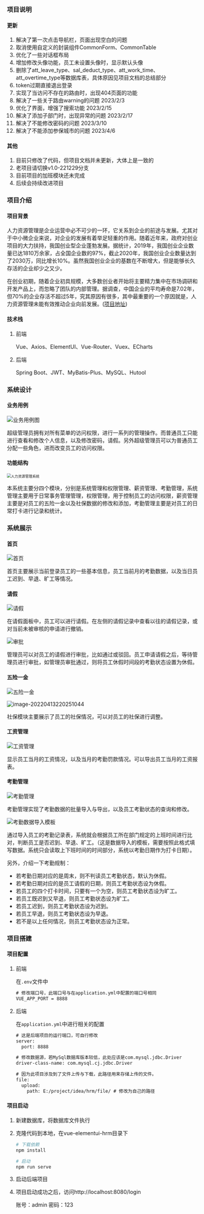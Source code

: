 ### 项目说明

#### 更新

1. 解决了第一次点击导航栏，页面出现空白的问题
2. 取消使用自定义的封装组件CommonForm、CommonTable
3. 优化了一些对话框布局
4. 增加修改头像功能，员工未设置头像时，显示默认头像
5. 删除了att_leave_type、sal_deduct_type、att_work_time、att_overtime_type等数据库表，具体原因见项目文档的总结部分
6. token过期直接退出登录
7. 实现了当访问不存在的路由时，出现404页面的功能
8. 解决了一些关于路由warning的问题 2023/2/3
9. 优化了界面，增强了搜索功能 2023/2/15
10. 解决了添加子部门时，出现异常的问题 2023/2/17
11. 解决了不能修改密码的问题 2023/3/10
12. 解决了不能添加参保城市的问题 2023/4/6

#### 其他

1. 目前只修改了代码，但项目文档并未更新，大体上是一致的
2. 老项目请切换v1.0-221229分支
3. 目前项目的加班模块还未完成
4. 后续会持续改进项目

### 项目介绍

#### 项目背景

人力资源管理是企业运营中必不可少的一环，它关系到企业的前途与发展。尤其对于中小微企业来说，对企业的发展有着举足轻重的作用。随着近年来，政府对创业项目的大力扶持，我国创业型企业蓬勃发展。据统计，2019年，我国创业企业数量已达1810万余家，占全国企业数的97%，截止2020年，我国创业企业数量达到了2030万，同比增长10%。虽然我国创业企业的基数在不断增大，但是能够长久存活的企业却少之又少。

在创业初期，随着企业初具规模，大多数创业者开始将主要精力集中在市场调研和开发产品上，而忽略了团队的内部管理。据调查，中国企业的平均寿命是7.02年，但70%的企业存活不超过5年，究其原因有很多，其中最重要的一个原因就是，人力资源管理未能有效推动企业向前发展。([项目地址](https://github.com/fellow-me/hrm))

#### 技术栈

1. 前端

   Vue、Axios、ElementUI、Vue-Router、Vuex、ECharts

2. 后端

   Spring Boot、JWT、MyBatis-Plus、MySQL、Hutool

### 系统设计

#### 业务用例

![业务用例图](https://image-qiu.oss-cn-hangzhou.aliyuncs.com/img/20220413211427.png)

超级管理员拥有对所有菜单的访问权限，进行一系列的管理操作。而普通员工只能进行查看和修改个人信息，以及修改密码，请假。另外超级管理员可以为普通员工分配一些角色，进而改变员工的访问权限。

#### 功能结构

<img src="https://image-qiu.oss-cn-hangzhou.aliyuncs.com/img/20220413212517.png" alt="人力资源管理系统" style="zoom: 67%;" />

本系统主要分四个模块，分别是系统管理和权限管理、薪资管理、考勤管理，系统管理主要用于日常事务管理管理，权限管理，用于控制员工的访问权限，薪资管理主要是对员工的五险一金以及社保数据的修改和添加，考勤管理主要是对员工的日常打卡进行记录和统计。

### 系统展示

#### 首页

![首页](https://image-qiu.oss-cn-hangzhou.aliyuncs.com/img/~X@5T[9SJO014[RX}IW9]FV.png)

首页主要展示当前登录员工的一些基本信息，员工当前月的考勤数据，以及当日员工迟到、早退、旷工等情况。

#### 请假

![请假](https://image-qiu.oss-cn-hangzhou.aliyuncs.com/img/FD]K2@O3_L9[JU$CRU]K5_2.png)

在请假面板中，员工可以进行请假。在左侧的请假记录中查看以往的请假记录，或对当前未被审核的申请进行撤销。

![审批](https://image-qiu.oss-cn-hangzhou.aliyuncs.com/img/20220413215849.png)

管理员可以对员工的请假进行审批，比如通过或驳回。员工申请请假之后，等待管理员进行审批，如管理员审批通过，则将员工休假时间段的考勤状态设置为休假。

#### 五险一金

![五险一金](https://image-qiu.oss-cn-hangzhou.aliyuncs.com/img/20221229153529.png)

![image-20220413220251044](https://image-qiu.oss-cn-hangzhou.aliyuncs.com/img/20221229153131.png)

社保模块主要展示了员工的社保情况，可以对员工的社保进行调整。

#### 工资管理

![工资管理](https://image-qiu.oss-cn-hangzhou.aliyuncs.com/img/20220413220313.png)

显示员工当月的工资情况，以及当月的考勤罚款情况。可以导出员工当月的工资报表。

#### 考勤管理

![考勤管理](https://image-qiu.oss-cn-hangzhou.aliyuncs.com/img/20220413220741.png)

考勤管理实现了考勤数据的批量导入与导出，以及员工考勤状态的查询和修改。

![考勤数据导入模板](https://image-qiu.oss-cn-hangzhou.aliyuncs.com/img/20221229112754.png)

通过导入员工的考勤记录表，系统就会根据员工所在部门规定的上班时间进行比对，判断员工是否迟到、早退、旷工。（这是数据导入的模板，需要按照此格式填写数据。系统只会读取上下班时间的时间部分，系统以考勤日期作为打卡日期）。

另外，介绍一下考勤规制：

* 若考勤日期对应的是周末，则不判读员工考勤状态，默认为休假。
* 若考勤日期对应的是员工请假的日期，则员工考勤状态设为休假。
* 若员工的四个打卡时间，只要有一个为空，则员工考勤状态设为旷工。
* 若员工既迟到又早退，则员工考勤状态设为旷工。
* 若员工迟到，则员工考勤状态设为迟到。
* 若员工早退，则员工考勤状态设为早退。
* 若不是以上任何情况，则员工考勤状态设为正常。

### 项目搭建

#### 项目配置

1. 前端

   在`.env`文件中

   ```xml
   # 修改端口号，此端口号与在application.yml中配置的端口号相同
   VUE_APP_PORT = 8888
   ```

2. 后端

   在`application.yml`中进行相关的配置

   ```xml
   # 这是后端项目的运行端口，可自行修改
   server:
     port: 8888
   
   # 修改数据源，若MySql数据库版本较低，此处应该是com.mysql.jdbc.Driver
   driver-class-name: com.mysql.cj.jdbc.Driver
   
   # 因为此项目涉及到了文件上传与下载，此路径用来存储上传的文件。
   file:
     upload:
       path: E:/project/idea/hrm/file/ # 修改为自己的路径
   ```

#### 项目启动

1. 新建数据库，将数据库文件执行

2. 克隆代码到本地，在vue-elementui-hrm目录下

   ```bash
   # 下载依赖
   npm install 
   
   # 启动
   npm run serve
   ```

3. 启动后端项目

4. 项目启动成功之后，访问http://localhost:8080/login

   账号：admin
   密码：123






